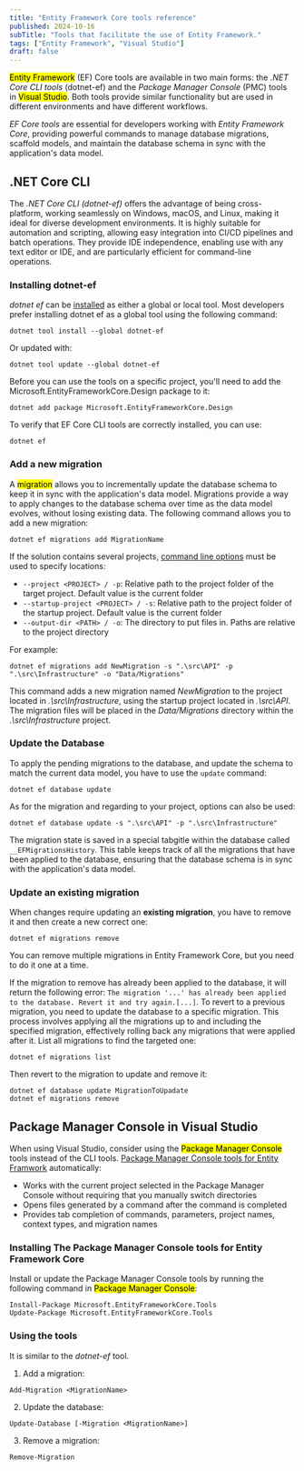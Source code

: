 ```yaml
---
title: "Entity Framework Core tools reference"
published: 2024-10-16
subTitle: "Tools that facilitate the use of Entity Framework."
tags: ["Entity Framework", "Visual Studio"]
draft: false
---
```


<mark>Entity Framework</mark> (EF) Core tools are available in two main forms: the _.NET Core CLI tools_ (dotnet-ef) and the _Package Manager Console_ (PMC) tools in <mark>Visual Studio</mark>. Both tools provide similar functionality but are used in different environments and have different workflows.

_EF Core tools_ are essential for developers working with _Entity Framework Core_, providing powerful commands to manage database migrations, scaffold models, and maintain the database schema in sync with the application's data model.

## .NET Core CLI

The _.NET Core CLI (dotnet-ef)_ offers the advantage of being cross-platform, working seamlessly on Windows, macOS, and Linux, making it ideal for diverse development environments. It is highly suitable for automation and scripting, allowing easy integration into CI/CD pipelines and batch operations. They provide IDE independence, enabling use with any text editor or IDE, and are particularly efficient for command-line operations.

### Installing dotnet-ef

_dotnet ef_ can be [installed](https://learn.microsoft.com/en-us/ef/core/cli/dotnet) as either a global or local tool. Most developers prefer installing dotnet ef as a global tool using the following command:

```shell
dotnet tool install --global dotnet-ef
```

Or updated with:

```shell
dotnet tool update --global dotnet-ef
```

Before you can use the tools on a specific project, you'll need to add the Microsoft.EntityFrameworkCore.Design package to it:

```shell
dotnet add package Microsoft.EntityFrameworkCore.Design
```

To verify that EF Core CLI tools are correctly installed, you can use:

```shell
dotnet ef
```

### Add a new migration

A <mark>migration</mark> allows you to incrementally update the database schema to keep it in sync with the application's data model. Migrations provide a way to apply changes to the database schema over time as the data model evolves, without losing existing data. The following command allows you to add a new migration:

```shell
dotnet ef migrations add MigrationName
```

If the solution contains several projects, [command line options](https://learn.microsoft.com/en-us/ef/core/cli/dotnet#common-options) must be used to specify locations:

* `--project <PROJECT> / -p`: Relative path to the project folder of the target project. Default value is the current folder
* `--startup-project <PROJECT> / -s`: Relative path to the project folder of the startup project. Default value is the current folder
* `--output-dir <PATH> / -o`: The directory to put files in. Paths are relative to the project directory

For example:

```shell
dotnet ef migrations add NewMigration -s ".\src\API" -p ".\src\Infrastructure" -o "Data/Migrations"
```

This command adds a new migration named _NewMigration_ to the project located in _.\src\Infrastructure_, using the startup project located in _.\src\API_. The migration files will be placed in the _Data/Migrations_ directory within the _.\src\Infrastructure_ project.

### Update the Database

To apply the pending migrations to the database, and update the schema to match the current data model, you have to use the `update` command:

```shell
dotnet ef database update
```

As for the migration and regarding to your project, options can also be used:

```shell
dotnet ef database update -s ".\src\API" -p ".\src\Infrastructure"
```

The migration state is saved in a special tabgitle within the database called `__EFMigrationsHistory`. This table keeps track of all the migrations that have been applied to the database, ensuring that the database schema is in sync with the application's data model.

### Update an existing migration

When changes require updating an __existing migration__, you have to remove it and then create a new correct one:

```shell
dotnet ef migrations remove
```

You can remove multiple migrations in Entity Framework Core, but you need to do it one at a time.

If the migration to remove has already been applied to the database, it will return the following error: `The migration '...' has already been applied to the database. Revert it and try again.[...]`. To revert to a previous migration, you need to update the database to a specific migration. This process involves applying all the migrations up to and including the specified migration, effectively rolling back any migrations that were applied after it. List all migrations to find the targeted one:

```shell
dotnet ef migrations list
```

Then revert to the migration to update and remove it:

```shell
dotnet ef database update MigrationToUpadate
dotnet ef migrations remove
```

## Package Manager Console in Visual Studio

When using Visual Studio, consider using the <mark>Package Manager Console</mark> tools instead of the CLI tools. [Package Manager Console tools for Entity Framwork](https://learn.microsoft.com/en-us/ef/core/cli/powershell) automatically:

* Works with the current project selected in the Package Manager Console without requiring that you manually switch directories
* Opens files generated by a command after the command is completed
* Provides tab completion of commands, parameters, project names, context types, and migration names

### Installing The Package Manager Console tools for Entity Framework Core

Install or update the Package Manager Console tools by running the following command in <mark>Package Manager Console</mark>:

```shell
Install-Package Microsoft.EntityFrameworkCore.Tools
Update-Package Microsoft.EntityFrameworkCore.Tools
```

### Using the tools

It is similar to the _dotnet-ef_ tool.

1. Add a migration:

```shell
Add-Migration <MigrationName>
```

2. Update the database:

```shell
Update-Database [-Migration <MigrationName>]
```

3. Remove a migration:

```shell
Remove-Migration
```
